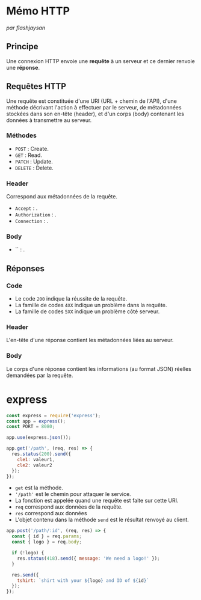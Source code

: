 # Mémo HTTP

*par flashjaysan*

## Principe

Une connexion HTTP envoie une **requête** à un serveur et ce dernier renvoie une **réponse**.

## Requêtes HTTP

Une requête est constituée d'une URI (URL + chemin de l'API), d'une méthode décrivant l'action à effectuer par le serveur, de métadonnées stockées dans son en-tête (header), et d'un corps (body) contenant les données à transmettre au serveur.

### Méthodes

- `POST` : Create.
- `GET` : Read.
- `PATCH` : Update.
- `DELETE` : Delete.

### Header

Correspond aux métadonnées de la requête.

- `Accept` : .
- `Authorization` : .
- `Connection` : .

### Body

- `` : .

## Réponses

### Code

- Le code `200` indique la réussite de la requête.
- La famille de codes `4XX` indique un problème dans la requête.
- La famille de codes `5XX` indique un problème côté serveur.

### Header

L'en-tête d'une réponse contient les métadonnées liées au serveur.

### Body

Le corps d'une réponse contient les informations (au format JSON) réelles demandées par la requête.

# express

```js
const express = require('express');
const app = express();
const PORT = 8080;

app.use(express.json());

app.get('/path', (req, res) => {
  res.status(200).send({
    cle1: valeur1,
    cle2: valeur2
  });
});
```

- `get` est la méthode.
- `'/path'` est le chemin pour attaquer le service.
- La fonction est appelée quand une requête est faite sur cette URI.
- `req` correspond aux données de la requête.
- `res` correspond aux données
- L'objet contenu dans la méthode `send` est le résultat renvoyé au client.

```js
app.post('/path/:id', (req, res) => {
  const { id } = req.params;
  const { logo } = req.body;

  if (!logo) {
    res.status(418).send({ message: 'We need a logo!' });
  }

  res.send({
    tshirt: `shirt with your ${logo} and ID of ${id}`
  });
});
```
